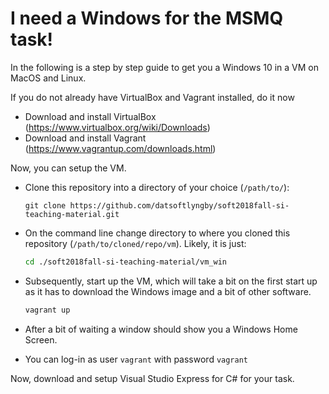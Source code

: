# I need a Windows for the MSMQ task!

In the following is a step by step guide to get you a Windows 10 in a VM on MacOS and Linux.

If you do not already have VirtualBox and Vagrant installed, do it now

  * Download and install VirtualBox (https://www.virtualbox.org/wiki/Downloads)
  * Download and install Vagrant (https://www.vagrantup.com/downloads.html)

Now, you can setup the VM.

  * Clone this repository into a directory of your choice (`/path/to/`):

    ```
    git clone https://github.com/datsoftlyngby/soft2018fall-si-teaching-material.git
    ```

  * On the command line change directory to where you cloned this repository (`/path/to/cloned/repo/vm`). Likely, it is just:
  
    ```bash
    cd ./soft2018fall-si-teaching-material/vm_win
    ```
  * Subsequently, start up the VM, which will take a bit on the first start up as it has to download the Windows image and a bit of other software.
    ```bash
    vagrant up
    ```
  * After a bit of waiting a window should show you a Windows Home Screen.
  * You can log-in as user `vagrant` with password `vagrant`



Now, download and setup Visual Studio Express for C# for your task.